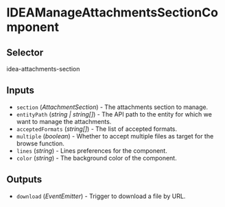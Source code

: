 # IDEAManageAttachmentsSectionComponent

## Selector

idea-attachments-section

## Inputs

- `section` (*AttachmentSection*) - The attachments section to manage.
- `entityPath` (*string | string[]*) - The API path to the entity for which we want to manage the attachments.
- `acceptedFormats` (*string[]*) - The list of accepted formats.
- `multiple` (*boolean*) - Whether to accept multiple files as target for the browse function.
- `lines` (*string*) - Lines preferences for the component.
- `color` (*string*) - The background color of the component.

## Outputs

- `download` (*EventEmitter<string>*) - Trigger to download a file by URL.
